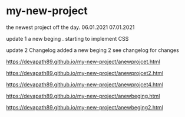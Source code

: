 # my-new-project

the newest project off the day. 06.01.2021
07.01.2021

update 1 a new beging . starting to implement CSS


update 2
Changelog added 
a new beging 2  see changelog for changes






https://devapath89.github.io/my-new-project/anewprojcet.html

https://devapath89.github.io/my-new-project/anewprojcet2.html

https://devapath89.github.io/my-new-project/anewprojcet4.html

https://devapath89.github.io/my-new-project/anewbeging.html

https://devapath89.github.io/my-new-project/anewbeging2.html
